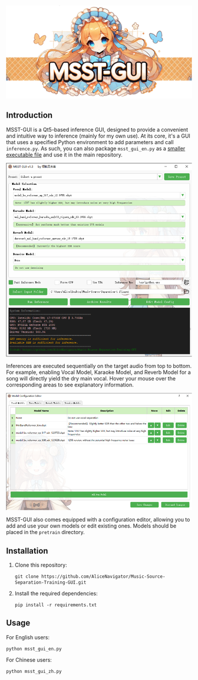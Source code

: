 

![MSST-GUI Logo](./images//logo.png)

## Introduction

MSST-GUI is a Qt5-based inference GUI, designed to provide a convenient and intuitive way to inference (mainly for my own use). At its core, it's a GUI that uses a specified Python environment to add parameters and call `inference.py`. As such, you can also package `msst_gui_en.py` as a [smaller executable file](https://github.com/AliceNavigator/Music-Source-Separation-Training-GUI/releases/latest) and use it in the main repository.


![Main Interface](./images//demo1.png)

Inferences are executed sequentially on the target audio from top to bottom. For example, enabling Vocal Model, Karaoke Model, and Reverb Model for a song will directly yield the dry main vocal. Hover your mouse over the corresponding areas to see explanatory information.

![Configuration Editor](./images//demo2.png)

MSST-GUI also comes equipped with a configuration editor, allowing you to add and use your own models or edit existing ones. Models should be placed in the `pretrain` directory.

## Installation

1. Clone this repository:
   ```
   git clone https://github.com/AliceNavigator/Music-Source-Separation-Training-GUI.git
   ```
2. Install the required dependencies:
   ```
   pip install -r requirements.txt
   ```

## Usage

For English users:
```
python msst_gui_en.py
```

For Chinese users:
```
python msst_gui_zh.py
```

